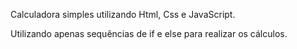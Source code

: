 Calculadora simples utilizando Html, Css e JavaScript. 

Utilizando apenas sequências de if e else para realizar os cálculos.
